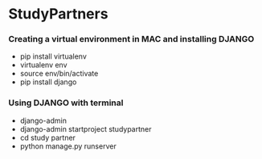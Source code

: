 # StudyPartners
### Creating a virtual environment in MAC and installing DJANGO
* pip install virtualenv
* virtualenv env
* source env/bin/activate
* pip install django
### Using DJANGO with terminal
* django-admin
* django-admin startproject studypartner
* cd study partner
* python manage.py runserver

